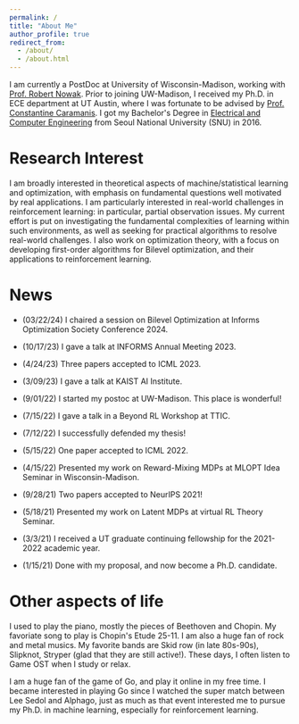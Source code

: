 ```yaml
---
permalink: /
title: "About Me"
author_profile: true
redirect_from: 
  - /about/
  - /about.html
---
```


I am currently a PostDoc at University of Wisconsin-Madison, working with [Prof. Robert Nowak](https://nowak.ece.wisc.edu/). Prior to joining UW-Madison, I received my Ph.D. in ECE department at UT Austin, where I was fortunate to be advised by [Prof. Constantine Caramanis](http://users.ece.utexas.edu/~cmcaram/constantine_caramanis/Home.html). I got my Bachelor's Degree in [Electrical and Computer Engineering](https://ece.snu.ac.kr/en) from Seoul National University (SNU) in 2016. 



Research Interest
======
I am broadly interested in theoretical aspects of machine/statistical learning and optimization, with emphasis on fundamental questions well motivated by real applications. I am particularly interested in real-world challenges in reinforcement learning: in particular, partial observation issues. My current effort is put on investigating the fundamental complexities of learning within such environments, as well as seeking for practical algorithms to resolve real-world challenges. I also work on optimization theory, with a focus on developing first-order algorithms for Bilevel optimization, and their applications to reinforcement learning. 


 
News
======

- (03/22/24) I chaired a session on Bilevel Optimization at Informs Optimization Society Conference 2024.

- (10/17/23) I gave a talk at INFORMS Annual Meeting 2023.

- (4/24/23) Three papers accepted to ICML 2023.

- (3/09/23) I gave a talk at KAIST AI Institute.

- (9/01/22) I started my postoc at UW-Madison. This place is wonderful!

- (7/15/22) I gave a talk in a Beyond RL Workshop at TTIC.

- (7/12/22) I successfully defended my thesis!

- (5/15/22) One paper accepted to ICML 2022.

- (4/15/22) Presented my work on Reward-Mixing MDPs at MLOPT Idea Seminar in Wisconsin-Madison.

- (9/28/21) Two papers accepted to NeurIPS 2021!

- (5/18/21) Presented my work on Latent MDPs at virtual RL Theory Seminar.

- (3/3/21) I received a UT graduate continuing fellowship for the 2021-2022 academic year. 

- (1/15/21) Done with my proposal, and now become a Ph.D. candidate.



Other aspects of life
======
I used to play the piano, mostly the pieces of Beethoven and Chopin. My favoriate song to play is Chopin's Etude 25-11. I am also a huge fan of rock and metal musics. My favorite bands are Skid row (in late 80s-90s), Slipknot, Stryper (glad that they are still active!). These days, I often listen to Game OST when I study or relax. 

I am a huge fan of the game of Go, and play it online in my free time. I became interested in playing Go since I watched the super match between Lee Sedol and Alphago, just as much as that event interested me to pursue my Ph.D. in machine learning, especially for reinforcement learning. 